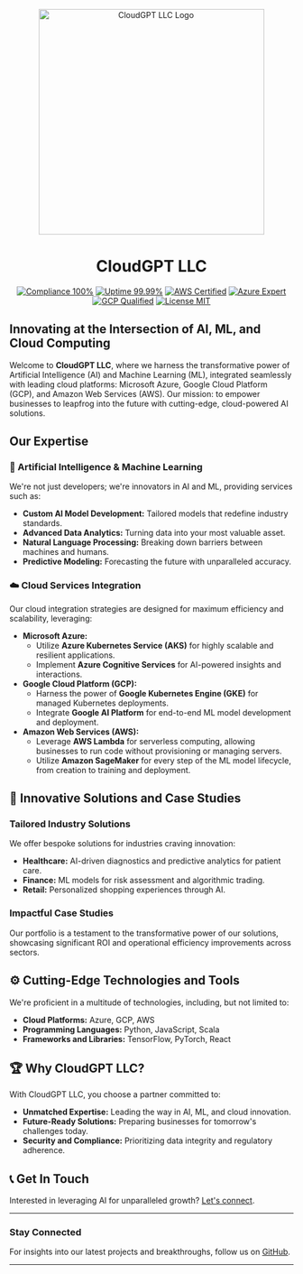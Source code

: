 <p align="center">
  <img src="https://i.imgur.com/LePZCYe.png" alt="CloudGPT LLC Logo" width="400"/>
</p>

<h1 align="center">CloudGPT LLC</h1>

<p align="center">
  <a href="#"><img src="https://img.shields.io/badge/Compliance-100%25-brightgreen.svg" alt="Compliance 100%"></a>
  <a href="#"><img src="https://img.shields.io/badge/Uptime-99.99%25-brightgreen.svg" alt="Uptime 99.99%"></a>
  <a href="#"><img src="https://img.shields.io/badge/AWS-Certified-orange.svg" alt="AWS Certified"></a>
  <a href="#"><img src="https://img.shields.io/badge/Azure-Expert-blue.svg" alt="Azure Expert"></a>
  <a href="#"><img src="https://img.shields.io/badge/GCP-Qualified-brightgreen.svg" alt="GCP Qualified"></a>
  <a href="#"><img src="https://img.shields.io/badge/License-MIT-green.svg" alt="License MIT"></a>
</p>

## Innovating at the Intersection of AI, ML, and Cloud Computing

Welcome to **CloudGPT LLC**, where we harness the transformative power of Artificial Intelligence (AI) and Machine Learning (ML), integrated seamlessly with leading cloud platforms: Microsoft Azure, Google Cloud Platform (GCP), and Amazon Web Services (AWS). Our mission: to empower businesses to leapfrog into the future with cutting-edge, cloud-powered AI solutions.

## Our Expertise

### :robot: Artificial Intelligence & Machine Learning
We're not just developers; we're innovators in AI and ML, providing services such as:
- **Custom AI Model Development:** Tailored models that redefine industry standards.
- **Advanced Data Analytics:** Turning data into your most valuable asset.
- **Natural Language Processing:** Breaking down barriers between machines and humans.
- **Predictive Modeling:** Forecasting the future with unparalleled accuracy.

### ☁️ Cloud Services Integration
Our cloud integration strategies are designed for maximum efficiency and scalability, leveraging:
- **Microsoft Azure:**
  - Utilize **Azure Kubernetes Service (AKS)** for highly scalable and resilient applications.
  - Implement **Azure Cognitive Services** for AI-powered insights and interactions.
- **Google Cloud Platform (GCP):**
  - Harness the power of **Google Kubernetes Engine (GKE)** for managed Kubernetes deployments.
  - Integrate **Google AI Platform** for end-to-end ML model development and deployment.
- **Amazon Web Services (AWS):**
  - Leverage **AWS Lambda** for serverless computing, allowing businesses to run code without provisioning or managing servers.
  - Utilize **Amazon SageMaker** for every step of the ML model lifecycle, from creation to training and deployment.

## :star2: Innovative Solutions and Case Studies

### Tailored Industry Solutions
We offer bespoke solutions for industries craving innovation:
- **Healthcare:** AI-driven diagnostics and predictive analytics for patient care.
- **Finance:** ML models for risk assessment and algorithmic trading.
- **Retail:** Personalized shopping experiences through AI.

### Impactful Case Studies
Our portfolio is a testament to the transformative power of our solutions, showcasing significant ROI and operational efficiency improvements across sectors.

## :gear: Cutting-Edge Technologies and Tools

We're proficient in a multitude of technologies, including, but not limited to:
- **Cloud Platforms:** Azure, GCP, AWS
- **Programming Languages:** Python, JavaScript, Scala
- **Frameworks and Libraries:** TensorFlow, PyTorch, React

## :trophy: Why CloudGPT LLC?

With CloudGPT LLC, you choose a partner committed to:
- **Unmatched Expertise:** Leading the way in AI, ML, and cloud innovation.
- **Future-Ready Solutions:** Preparing businesses for tomorrow's challenges today.
- **Security and Compliance:** Prioritizing data integrity and regulatory adherence.

## :telephone_receiver: Get In Touch

Interested in leveraging AI for unparalleled growth? [Let's connect](mailto:contact@cloudgptllc.com).

---

### Stay Connected
For insights into our latest projects and breakthroughs, follow us on [GitHub](https://github.com/CloudGPTLLC).

---
